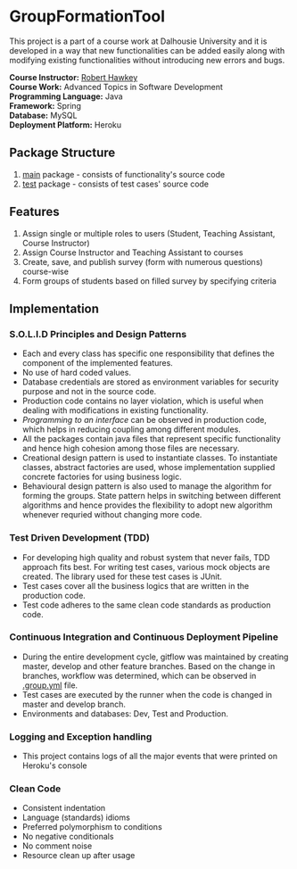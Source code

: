 # GroupFormationTool

This project is a part of a course work at Dalhousie University and it is developed in a way that new functionalities can be added easily along with modifying existing functionalities without introducing new errors and bugs.<br>

**Course Instructor:** [Robert Hawkey](https://www.linkedin.com/in/roberthawkey/)<br>
**Course Work:** Advanced Topics in Software Development<br>
**Programming Language:** Java<br>
**Framework:** Spring<br>
**Database:** MySQL<br>
**Deployment Platform:** Heroku

## Package Structure
1) [main](https://github.com/karankharecha/GroupFormationTool/tree/master/src/main) package - consists of functionality's source code
2) [test](https://github.com/karankharecha/GroupFormationTool/tree/master/src/test/java/CSCI5308/GroupFormationTool) package - consists of test cases' source code

## Features
1) Assign single or multiple roles to users (Student, Teaching Assistant, Course Instructor)
2) Assign Course Instructor and Teaching Assistant to courses
3) Create, save, and publish survey (form with numerous questions) course-wise
4) Form groups of students based on filled survey by specifying criteria

## Implementation
### **S.O.L.I.D Principles** and **Design Patterns**
- Each and every class has specific one responsibility that defines the component of the implemented features.
- No use of hard coded values.
- Database credentials are stored as environment variables for security purpose and not in the source code.
- Production code contains no layer violation, which is useful when dealing with modifications in existing functionality.
- _Programming to an interface_ can be observed in production code, which helps in reducing coupling among different modules.
- All the packages contain java files that represent specific functionality and hence high cohesion among those files are necessary.
- Creational design pattern is used to instantiate classes. To instantiate classes, abstract factories are used, whose implementation supplied concrete factories for using business logic.
- Behavioural design pattern is also used to manage the algorithm for forming the groups. State pattern helps in switching between different algorithms and hence provides the flexibility to adopt new algorithm whenever requried without changing more code.

### **Test Driven Development (TDD)**
- For developing high quality and robust system that never fails, TDD approach fits best. For writing test cases, various mock objects are created. The library used for these test cases is JUnit.
- Test cases cover all the business logics that are written in the production code.
- Test code adheres to the same clean code standards as production code.

### **Continuous Integration and Continuous Deployment Pipeline**
- During the entire development cycle, gitflow was maintained by creating master, develop and other feature branches. Based on the change in branches, workflow was determined, which can be observed in [.group.yml](https://github.com/karankharecha/GroupFormationTool/blob/master/.group.yml) file.
- Test cases are executed by the runner when the code is changed in master and develop branch.
- Environments and databases: Dev, Test and Production.

### **Logging and Exception handling**
- This project contains logs of all the major events that were printed on Heroku's console

### **Clean Code**
- Consistent indentation
- Language (standards) idioms
- Preferred polymorphism to conditions
- No negative conditionals
- No comment noise
- Resource clean up after usage
